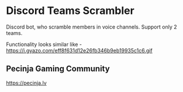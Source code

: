 # Discord Teams Scrambler

Discord bot, who scramble members in voice channels. Support only 2 teams.

Functionality looks similar like - https://i.gyazo.com/eff8f631d12e26fb346b9eb19935c1c6.gif

## Pecinja Gaming Community
https://pecinja.lv
